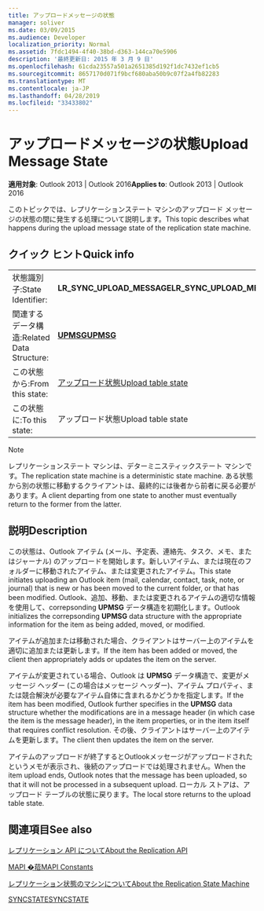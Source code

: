```yaml
---
title: アップロードメッセージの状態
manager: soliver
ms.date: 03/09/2015
ms.audience: Developer
localization_priority: Normal
ms.assetid: 7fdc1494-4f40-38bd-d363-144ca70e5906
description: '最終更新日: 2015 年 3 月 9 日'
ms.openlocfilehash: 61cda23557a501a2651385d192f1dc7432ef1cb5
ms.sourcegitcommit: 8657170d071f9bcf680aba50b9c07f2a4fb82283
ms.translationtype: MT
ms.contentlocale: ja-JP
ms.lasthandoff: 04/28/2019
ms.locfileid: "33433802"
---
```

# <a name="upload-message-state"></a><span data-ttu-id="38f76-103">アップロードメッセージの状態</span><span class="sxs-lookup"><span data-stu-id="38f76-103">Upload Message State</span></span>

  
  
<span data-ttu-id="38f76-104">**適用対象**: Outlook 2013 | Outlook 2016</span><span class="sxs-lookup"><span data-stu-id="38f76-104">**Applies to**: Outlook 2013 | Outlook 2016</span></span> 
  
 <span data-ttu-id="38f76-105">このトピックでは、レプリケーションステート マシンのアップロード メッセージの状態の間に発生する処理について説明します。</span><span class="sxs-lookup"><span data-stu-id="38f76-105">This topic describes what happens during the upload message state of the replication state machine.</span></span> 
  
## <a name="quick-info"></a><span data-ttu-id="38f76-106">クイック ヒント</span><span class="sxs-lookup"><span data-stu-id="38f76-106">Quick info</span></span>

|||
|:-----|:-----|
|<span data-ttu-id="38f76-107">状態識別子:</span><span class="sxs-lookup"><span data-stu-id="38f76-107">State Identifier:</span></span>  <br/> |<span data-ttu-id="38f76-108">**LR_SYNC_UPLOAD_MESSAGE**</span><span class="sxs-lookup"><span data-stu-id="38f76-108">**LR_SYNC_UPLOAD_MESSAGE**</span></span> <br/> |
|<span data-ttu-id="38f76-109">関連するデータ構造:</span><span class="sxs-lookup"><span data-stu-id="38f76-109">Related Data Structure:</span></span>  <br/> |<span data-ttu-id="38f76-110">**[UPMSG](upmsg.md)**</span><span class="sxs-lookup"><span data-stu-id="38f76-110">**[UPMSG](upmsg.md)**</span></span> <br/> |
|<span data-ttu-id="38f76-111">この状態から:</span><span class="sxs-lookup"><span data-stu-id="38f76-111">From this state:</span></span>  <br/> |[<span data-ttu-id="38f76-112">アップロード状態</span><span class="sxs-lookup"><span data-stu-id="38f76-112">Upload table state</span></span>](upload-table-state.md) <br/> |
|<span data-ttu-id="38f76-113">この状態に:</span><span class="sxs-lookup"><span data-stu-id="38f76-113">To this state:</span></span>  <br/> |<span data-ttu-id="38f76-114">アップロード状態</span><span class="sxs-lookup"><span data-stu-id="38f76-114">Upload table state</span></span>  <br/> |
   
> [!NOTE]
> <span data-ttu-id="38f76-115">レプリケーションステート マシンは、デターミニスティックステート マシンです。</span><span class="sxs-lookup"><span data-stu-id="38f76-115">The replication state machine is a deterministic state machine.</span></span> <span data-ttu-id="38f76-116">ある状態から別の状態に移動するクライアントは、最終的には後者から前者に戻る必要があります。</span><span class="sxs-lookup"><span data-stu-id="38f76-116">A client departing from one state to another must eventually return to the former from the latter.</span></span> 
  
## <a name="description"></a><span data-ttu-id="38f76-117">説明</span><span class="sxs-lookup"><span data-stu-id="38f76-117">Description</span></span>

<span data-ttu-id="38f76-118">この状態は、Outlook アイテム (メール、予定表、連絡先、タスク、メモ、またはジャーナル) のアップロードを開始します。新しいアイテム、または現在のフォルダーに移動されたアイテム、または変更されたアイテム。</span><span class="sxs-lookup"><span data-stu-id="38f76-118">This state initiates uploading an Outlook item (mail, calendar, contact, task, note, or journal) that is new or has been moved to the current folder, or that has been modified.</span></span> <span data-ttu-id="38f76-119">Outlook、追加、移動、または変更されるアイテムの適切な情報を使用して、correpsonding **UPMSG** データ構造を初期化します。</span><span class="sxs-lookup"><span data-stu-id="38f76-119">Outlook initializes the correpsonding **UPMSG** data structure with the appropriate information for the item as being added, moved, or modified.</span></span> 
  
<span data-ttu-id="38f76-120">アイテムが追加または移動された場合、クライアントはサーバー上のアイテムを適切に追加または更新します。</span><span class="sxs-lookup"><span data-stu-id="38f76-120">If the item has been added or moved, the client then appropriately adds or updates the item on the server.</span></span> 
  
<span data-ttu-id="38f76-121">アイテムが変更されている場合、Outlook は **UPMSG** データ構造で、変更がメッセージ ヘッダー (この場合はメッセージ ヘッダー)、アイテム プロパティ、または競合解決が必要なアイテム自体に含まれるかどうかを指定します。</span><span class="sxs-lookup"><span data-stu-id="38f76-121">If the item has been modified, Outlook further specifies in the **UPMSG** data structure whether the modifications are in a message header (in which case the item is the message header), in the item properties, or in the item itself that requires conflict resolution.</span></span> <span data-ttu-id="38f76-122">その後、クライアントはサーバー上のアイテムを更新します。</span><span class="sxs-lookup"><span data-stu-id="38f76-122">The client then updates the item on the server.</span></span> 
  
<span data-ttu-id="38f76-123">アイテムのアップロードが終了するとOutlookメッセージがアップロードされたというメモが表示され、後続のアップロードでは処理されません。</span><span class="sxs-lookup"><span data-stu-id="38f76-123">When the item upload ends, Outlook notes that the message has been uploaded, so that it will not be processed in a subsequent upload.</span></span> <span data-ttu-id="38f76-124">ローカル ストアは、アップロード テーブルの状態に戻ります。</span><span class="sxs-lookup"><span data-stu-id="38f76-124">The local store returns to the upload table state.</span></span>
  
## <a name="see-also"></a><span data-ttu-id="38f76-125">関連項目</span><span class="sxs-lookup"><span data-stu-id="38f76-125">See also</span></span>



[<span data-ttu-id="38f76-126">レプリケーション API について</span><span class="sxs-lookup"><span data-stu-id="38f76-126">About the Replication API</span></span>](about-the-replication-api.md)
  
[<span data-ttu-id="38f76-127">MAPI �萔</span><span class="sxs-lookup"><span data-stu-id="38f76-127">MAPI Constants</span></span>](mapi-constants.md)
  
[<span data-ttu-id="38f76-128">レプリケーション状態のマシンについて</span><span class="sxs-lookup"><span data-stu-id="38f76-128">About the Replication State Machine</span></span>](about-the-replication-state-machine.md)
  
[<span data-ttu-id="38f76-129">SYNCSTATE</span><span class="sxs-lookup"><span data-stu-id="38f76-129">SYNCSTATE</span></span>](syncstate.md)

